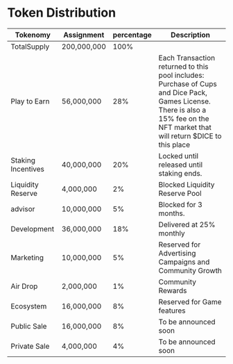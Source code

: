 # **Token Distribution**



| Tokenomy | Assignment| percentage | Description |
| --- | --- | --- | --- |
| TotalSupply | 200,000,000 | 100% | |
| Play to Earn | 56,000,000 | 28% | Each Transaction returned to this pool includes: Purchase of Cups and Dice Pack, Games License. There is also a 15% fee on the NFT market that will return $DICE to this place |
| Staking Incentives | 40,000,000 | 20% | Locked until released until staking ends. |
| Liquidity Reserve | 4,000,000 | 2% | Blocked Liquidity Reserve Pool |
| advisor | 10,000,000 | 5% | Blocked for 3 months. |
| Development | 36,000,000 | 18% | Delivered at 25% monthly |
| Marketing | 10,000,000 | 5% | Reserved for Advertising Campaigns and Community Growth |
| Air Drop | 2,000,000 | 1% | Community Rewards |
| Ecosystem | 16,000,000 | 8% | Reserved for Game features |
| Public Sale | 16,000,000 | 8% | To be announced soon |
| Private Sale | 4,000,000 | 4% | To be announced soon |
